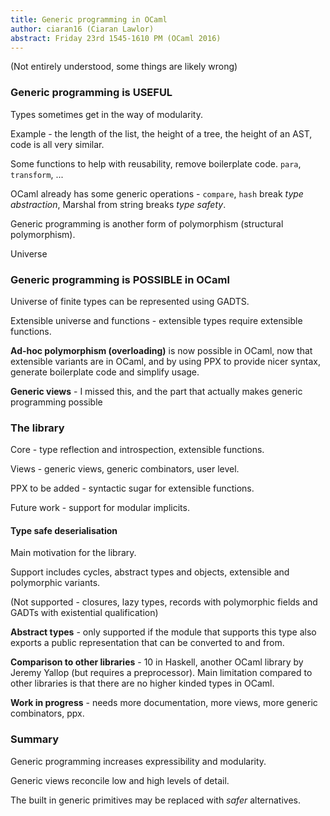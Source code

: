 ```yaml
---
title: Generic programming in OCaml
author: ciaran16 (Ciaran Lawlor)
abstract: Friday 23rd 1545-1610 PM (OCaml 2016)
---
```


(Not entirely understood, some things are likely wrong)

### Generic programming is USEFUL

Types sometimes get in the way of modularity.

Example - the length of the list, the height of a tree, the height of an AST, code is all very similar.

Some functions to help with reusability, remove boilerplate code. `para`, `transform`, ...

OCaml already has some generic operations - `compare`, `hash` break *type abstraction*, Marshal from string breaks *type safety*.

Generic programming is another form of polymorphism (structural polymorphism).

Universe

### Generic programming is POSSIBLE in OCaml

Universe of finite types can be represented using GADTS.

Extensible universe and functions - extensible types require extensible functions.

**Ad-hoc polymorphism (overloading)** is now possible in OCaml, now that extensible variants are in OCaml, and by using PPX to provide nicer syntax, generate boilerplate code and simplify usage.

**Generic views** - I missed this, and the part that actually makes generic programming possible

### The library

Core - type reflection and introspection, extensible functions.

Views - generic views, generic combinators, user level.

PPX to be added - syntactic sugar for extensible functions.

Future work - support for modular implicits.

#### Type safe deserialisation

Main motivation for the library.

Support includes cycles, abstract types and objects, extensible and polymorphic variants.

(Not supported - closures, lazy types, records with polymorphic fields and GADTs with existential qualification)

**Abstract types** - only supported if the module that supports this type also exports a public representation that can be converted to and from.

**Comparison to other libraries** - 10 in Haskell, another OCaml library by Jeremy Yallop (but requires a preprocessor). Main limitation compared to other libraries is that there are no higher kinded types in OCaml.

**Work in progress** - needs more documentation, more views, more generic combinators, ppx.

### Summary

Generic programming increases expressibility and modularity.

Generic views reconcile low and high levels of detail.

The built in generic primitives may be replaced with *safer* alternatives.
